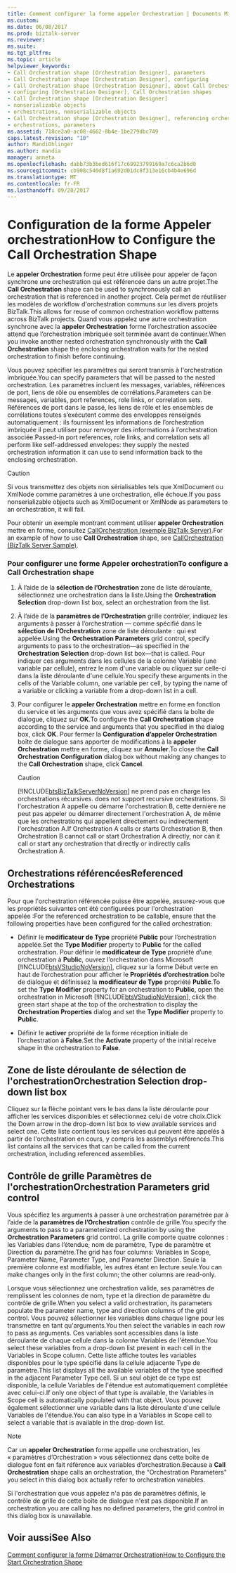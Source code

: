 ```yaml
---
title: Comment configurer la forme appeler Orchestration | Documents Microsoft
ms.custom: 
ms.date: 06/08/2017
ms.prod: biztalk-server
ms.reviewer: 
ms.suite: 
ms.tgt_pltfrm: 
ms.topic: article
helpviewer_keywords:
- Call Orchestration shape [Orchestration Designer], parameters
- Call Orchestration shape [Orchestration Designer], configuring
- Call Orchestration shape [Orchestration Designer], about Call Orchestration shapes
- configuring [Orchestration Designer], Call Orchestration shapes
- Call Orchestration shape [Orchestration Designer]
- nonserializable objects
- orchestrations, nonserializable objects
- Call Orchestration shape [Orchestration Designer], referencing orchestrations
- orchestrations, parameters
ms.assetid: 718ce2a0-ac08-4662-8b4e-1be279dbc749
caps.latest.revision: "10"
author: MandiOhlinger
ms.author: mandia
manager: anneta
ms.openlocfilehash: dabb73b3bed616f17c69923799169a7c6ca2b6d0
ms.sourcegitcommit: cb908c540d8f1a692d01dc8f313e16cb4b4e696d
ms.translationtype: MT
ms.contentlocale: fr-FR
ms.lasthandoff: 09/20/2017
---
```

# <a name="how-to-configure-the-call-orchestration-shape"></a><span data-ttu-id="bed5d-102">Configuration de la forme Appeler orchestration</span><span class="sxs-lookup"><span data-stu-id="bed5d-102">How to Configure the Call Orchestration Shape</span></span>
<span data-ttu-id="bed5d-103">Le **appeler Orchestration** forme peut être utilisée pour appeler de façon synchrone une orchestration qui est référencée dans un autre projet.</span><span class="sxs-lookup"><span data-stu-id="bed5d-103">The **Call Orchestration** shape can be used to synchronously call an orchestration that is referenced in another project.</span></span> <span data-ttu-id="bed5d-104">Cela permet de réutiliser les modèles de workflow d'orchestration communs sur les divers projets BizTalk.</span><span class="sxs-lookup"><span data-stu-id="bed5d-104">This allows for reuse of common orchestration workflow patterns across BizTalk projects.</span></span> <span data-ttu-id="bed5d-105">Quand vous appelez une autre orchestration synchrone avec la **appeler Orchestration** forme l’orchestration associée attend que l’orchestration imbriquée soit terminée avant de continuer.</span><span class="sxs-lookup"><span data-stu-id="bed5d-105">When you invoke another nested orchestration synchronously with the **Call Orchestration** shape the enclosing orchestration waits for the nested orchestration to finish before continuing.</span></span>  
  
 <span data-ttu-id="bed5d-106">Vous pouvez spécifier les paramètres qui seront transmis à l'orchestration imbriquée.</span><span class="sxs-lookup"><span data-stu-id="bed5d-106">You can specify parameters that will be passed to the nested orchestration.</span></span> <span data-ttu-id="bed5d-107">Les paramètres incluent les messages, variables, références de port, liens de rôle ou ensembles de corrélations.</span><span class="sxs-lookup"><span data-stu-id="bed5d-107">Parameters can be messages, variables, port references, role links, or correlation sets.</span></span> <span data-ttu-id="bed5d-108">Références de port dans le passé, les liens de rôle et les ensembles de corrélations toutes s’exécutent comme des enveloppes renseignés automatiquement : ils fournissent les informations de l’orchestration imbriquée il peut utiliser pour renvoyer des informations à l’orchestration associée.</span><span class="sxs-lookup"><span data-stu-id="bed5d-108">Passed-in port references, role links, and correlation sets all perform like self-addressed envelopes: they supply the nested orchestration information it can use to send information back to the enclosing orchestration.</span></span>  
  
> [!CAUTION]
>  <span data-ttu-id="bed5d-109">Si vous transmettez des objets non sérialisables tels que XmlDocument ou XmlNode comme paramètres à une orchestration, elle échoue.</span><span class="sxs-lookup"><span data-stu-id="bed5d-109">If you pass nonserializable objects such as XmlDocument or XmlNode as parameters to an orchestration, it will fail.</span></span>  
  
 <span data-ttu-id="bed5d-110">Pour obtenir un exemple montrant comment utiliser **appeler Orchestration** mettre en forme, consultez [CallOrchestration (exemple BizTalk Server)](../core/callorchestration-biztalk-server-sample.md).</span><span class="sxs-lookup"><span data-stu-id="bed5d-110">For an example of how to use **Call Orchestration** shape, see [CallOrchestration (BizTalk Server Sample)](../core/callorchestration-biztalk-server-sample.md).</span></span>  
  
### <a name="to-configure-a-call-orchestration-shape"></a><span data-ttu-id="bed5d-111">Pour configurer une forme Appeler orchestration</span><span class="sxs-lookup"><span data-stu-id="bed5d-111">To configure a Call Orchestration shape</span></span>  
  
1.  <span data-ttu-id="bed5d-112">À l’aide de la **sélection de l’Orchestration** zone de liste déroulante, sélectionnez une orchestration dans la liste.</span><span class="sxs-lookup"><span data-stu-id="bed5d-112">Using the **Orchestration Selection** drop-down list box, select an orchestration from the list.</span></span>  
  
2.  <span data-ttu-id="bed5d-113">À l’aide de la **paramètres de l’Orchestration** grille contrôler, indiquez les arguments à passer à l’orchestration — comme spécifié dans le **sélection de l’Orchestration** zone de liste déroulante : qui est appelée.</span><span class="sxs-lookup"><span data-stu-id="bed5d-113">Using the **Orchestration Parameters** grid control, specify arguments to pass to the orchestration—as specified in the **Orchestration Selection** drop-down list box—that is called.</span></span> <span data-ttu-id="bed5d-114">Pour indiquer ces arguments dans les cellules de la colonne Variable (une variable par cellule), entrez le nom d'une variable ou cliquez sur celle-ci dans la liste déroulante d'une cellule.</span><span class="sxs-lookup"><span data-stu-id="bed5d-114">You specify these arguments in the cells of the Variable column, one variable per cell, by typing the name of a variable or clicking a variable from a drop-down list in a cell.</span></span>  
  
3.  <span data-ttu-id="bed5d-115">Pour configurer le **appeler Orchestration** mettre en forme en fonction du service et les arguments que vous avez spécifié dans la boîte de dialogue, cliquez sur **OK**.</span><span class="sxs-lookup"><span data-stu-id="bed5d-115">To configure the **Call Orchestration** shape according to the service and arguments that you specified in the dialog box, click **OK**.</span></span> <span data-ttu-id="bed5d-116">Pour fermer la **Configuration d’appeler Orchestration** boîte de dialogue sans apporter de modifications à la **appeler Orchestration** mettre en forme, cliquez sur **Annuler**.</span><span class="sxs-lookup"><span data-stu-id="bed5d-116">To close the **Call Orchestration Configuration** dialog box without making any changes to the **Call Orchestration** shape, click **Cancel**.</span></span>  
  
    > [!CAUTION]
    >  [!INCLUDE[btsBizTalkServerNoVersion](../includes/btsbiztalkservernoversion-md.md)]<span data-ttu-id="bed5d-117"> ne prend pas en charge les orchestrations récursives.</span><span class="sxs-lookup"><span data-stu-id="bed5d-117"> does not support recursive orchestrations.</span></span> <span data-ttu-id="bed5d-118">Si l'orchestration A appelle ou démarre l'orchestration B, cette dernière ne peut pas appeler ou démarrer directement l'orchestration A, de même que les orchestrations qui appellent directement ou indirectement l'orchestration A.</span><span class="sxs-lookup"><span data-stu-id="bed5d-118">If Orchestration A calls or starts Orchestration B, then Orchestration B cannot call or start Orchestration A directly, nor can it call or start any orchestration that directly or indirectly calls Orchestration A.</span></span>  
  
## <a name="referenced-orchestrations"></a><span data-ttu-id="bed5d-119">Orchestrations référencées</span><span class="sxs-lookup"><span data-stu-id="bed5d-119">Referenced Orchestrations</span></span>  
 <span data-ttu-id="bed5d-120">Pour que l'orchestration référencée puisse être appelée, assurez-vous que les propriétés suivantes ont été configurées pour l'orchestration appelée :</span><span class="sxs-lookup"><span data-stu-id="bed5d-120">For the referenced orchestration to be callable, ensure that the following properties have been configured for the called orchestration:</span></span>  
  
-   <span data-ttu-id="bed5d-121">Définir le **modificateur de Type** propriété **Public** pour l’orchestration appelée.</span><span class="sxs-lookup"><span data-stu-id="bed5d-121">Set the **Type Modifier** property to **Public** for the called orchestration.</span></span> <span data-ttu-id="bed5d-122">Pour définir le **modificateur de Type** propriété d’une orchestration à **Public**, ouvrez l’orchestration dans Microsoft [!INCLUDE[btsVStudioNoVersion](../includes/btsvstudionoversion-md.md)], cliquez sur la forme Début verte en haut de l’orchestration pour afficher le  **Propriétés d’orchestration** boîte de dialogue et définissez la **modificateur de Type** propriété **Public**.</span><span class="sxs-lookup"><span data-stu-id="bed5d-122">To set the **Type Modifier** property for an orchestration to **Public**, open the orchestration in Microsoft [!INCLUDE[btsVStudioNoVersion](../includes/btsvstudionoversion-md.md)], click the green start shape at the top of the orchestration to display the **Orchestration Properties** dialog and set the **Type Modifier** property to **Public**.</span></span>  
  
-   <span data-ttu-id="bed5d-123">Définir le **activer** propriété de la forme réception initiale de l’orchestration à **False**.</span><span class="sxs-lookup"><span data-stu-id="bed5d-123">Set the **Activate** property of the initial receive shape in the orchestration to **False**.</span></span>  
  
## <a name="orchestration-selection-drop-down-list-box"></a><span data-ttu-id="bed5d-124">Zone de liste déroulante de sélection de l'orchestration</span><span class="sxs-lookup"><span data-stu-id="bed5d-124">Orchestration Selection drop-down list box</span></span>  
 <span data-ttu-id="bed5d-125">Cliquez sur la flèche pointant vers le bas dans la liste déroulante pour afficher les services disponibles et sélectionnez celui de votre choix.</span><span class="sxs-lookup"><span data-stu-id="bed5d-125">Click the Down arrow in the drop-down list box to view available services and select one.</span></span> <span data-ttu-id="bed5d-126">Cette liste contient tous les services qui peuvent être appelés à partir de l'orchestration en cours, y compris les assemblys référencés.</span><span class="sxs-lookup"><span data-stu-id="bed5d-126">This list contains all the services that can be called from the current orchestration, including referenced assemblies.</span></span>  
  
## <a name="orchestration-parameters-grid-control"></a><span data-ttu-id="bed5d-127">Contrôle de grille Paramètres de l'orchestration</span><span class="sxs-lookup"><span data-stu-id="bed5d-127">Orchestration Parameters grid control</span></span>  
 <span data-ttu-id="bed5d-128">Vous spécifiez les arguments à passer à une orchestration paramétrée par à l’aide de la **paramètres de l’Orchestration** contrôle de grille.</span><span class="sxs-lookup"><span data-stu-id="bed5d-128">You specify the arguments to pass to a parameterized orchestration by using the **Orchestration Parameters** grid control.</span></span> <span data-ttu-id="bed5d-129">La grille comporte quatre colonnes : les Variables dans l’étendue, nom de paramètre, Type de paramètre et Direction du paramètre.</span><span class="sxs-lookup"><span data-stu-id="bed5d-129">The grid has four columns: Variables in Scope, Parameter Name, Parameter Type, and Parameter Direction.</span></span> <span data-ttu-id="bed5d-130">Seule la première colonne est modifiable, les autres étant en lecture seule.</span><span class="sxs-lookup"><span data-stu-id="bed5d-130">You can make changes only in the first column; the other columns are read-only.</span></span>  
  
 <span data-ttu-id="bed5d-131">Lorsque vous sélectionnez une orchestration valide, ses paramètres de remplissent les colonnes de nom, type et la direction de paramètre du contrôle de grille.</span><span class="sxs-lookup"><span data-stu-id="bed5d-131">When you select a valid orchestration, its parameters populate the parameter name, type and direction columns of the grid control.</span></span> <span data-ttu-id="bed5d-132">Vous pouvez sélectionner les variables dans chaque ligne pour les transmettre en tant qu'arguments.</span><span class="sxs-lookup"><span data-stu-id="bed5d-132">You then select the variables in each row to pass as arguments.</span></span> <span data-ttu-id="bed5d-133">Ces variables sont accessibles dans la liste déroulante de chaque cellule dans la colonne Variables de l'étendue.</span><span class="sxs-lookup"><span data-stu-id="bed5d-133">You select these variables from a drop-down list present in each cell in the Variables in Scope column.</span></span> <span data-ttu-id="bed5d-134">Cette liste affiche toutes les variables disponibles pour le type spécifié dans la cellule adjacente Type de paramètre.</span><span class="sxs-lookup"><span data-stu-id="bed5d-134">This list displays all the available variables of the type specified in the adjacent Parameter Type cell.</span></span> <span data-ttu-id="bed5d-135">Si un seul objet de ce type est disponible, la cellule Variables de l'étendue est automatiquement complétée avec celui-ci.</span><span class="sxs-lookup"><span data-stu-id="bed5d-135">If only one object of that type is available, the Variables in Scope cell is automatically populated with that object.</span></span> <span data-ttu-id="bed5d-136">Vous pouvez également sélectionner une variable dans la liste déroulante d'une cellule Variables de l'étendue.</span><span class="sxs-lookup"><span data-stu-id="bed5d-136">You can also type in a Variables in Scope cell to select a variable that is available in the drop-down list.</span></span>  
  
> [!NOTE]
>  <span data-ttu-id="bed5d-137">Car un **appeler Orchestration** forme appelle une orchestration, les « paramètres d’Orchestration » vous sélectionnez dans cette boîte de dialogue font en fait référence aux variables d’orchestration.</span><span class="sxs-lookup"><span data-stu-id="bed5d-137">Because a **Call Orchestration** shape calls an orchestration, the "Orchestration Parameters" you select in this dialog box actually refer to orchestration variables.</span></span>  
  
 <span data-ttu-id="bed5d-138">Si l'orchestration que vous appelez n'a pas de paramètres définis, le contrôle de grille de cette boîte de dialogue n'est pas disponible.</span><span class="sxs-lookup"><span data-stu-id="bed5d-138">If an orchestration you are calling has no defined parameters, the grid control in this dialog box is unavailable.</span></span>  
  
## <a name="see-also"></a><span data-ttu-id="bed5d-139">Voir aussi</span><span class="sxs-lookup"><span data-stu-id="bed5d-139">See Also</span></span>  
 [<span data-ttu-id="bed5d-140">Comment configurer la forme Démarrer Orchestration</span><span class="sxs-lookup"><span data-stu-id="bed5d-140">How to Configure the Start Orchestration Shape</span></span>](../core/how-to-configure-the-start-orchestration-shape.md)